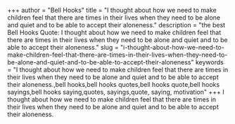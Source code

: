+++
author = "Bell Hooks"
title = "I thought about how we need to make children feel that there are times in their lives when they need to be alone and quiet and to be able to accept their aloneness."
description = "the best Bell Hooks Quote: I thought about how we need to make children feel that there are times in their lives when they need to be alone and quiet and to be able to accept their aloneness."
slug = "i-thought-about-how-we-need-to-make-children-feel-that-there-are-times-in-their-lives-when-they-need-to-be-alone-and-quiet-and-to-be-able-to-accept-their-aloneness"
keywords = "I thought about how we need to make children feel that there are times in their lives when they need to be alone and quiet and to be able to accept their aloneness.,bell hooks,bell hooks quotes,bell hooks quote,bell hooks sayings,bell hooks saying,quotes, sayings,quote, saying, motivation"
+++
I thought about how we need to make children feel that there are times in their lives when they need to be alone and quiet and to be able to accept their aloneness.
